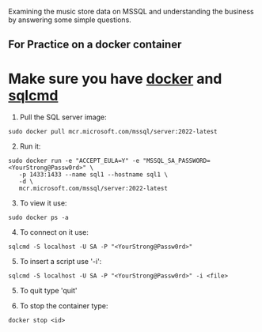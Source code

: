Examining the music store data on MSSQL and understanding the business by answering some simple questions. 

## For Practice on a docker container

# Make sure you have [docker](https://www.docker.com) and [sqlcmd](https://learn.microsoft.com/en-us/sql/tools/sqlcmd/sqlcmd-utility?view=sql-server-ver16&tabs=go%2Clinux&pivots=cs1-powershell)

1. Pull the SQL server image:
```
sudo docker pull mcr.microsoft.com/mssql/server:2022-latest

```

2. Run it:
```
sudo docker run -e "ACCEPT_EULA=Y" -e "MSSQL_SA_PASSWORD=<YourStrong@Passw0rd>" \
   -p 1433:1433 --name sql1 --hostname sql1 \
   -d \
   mcr.microsoft.com/mssql/server:2022-latest
```
3. To view it use:

```
sudo docker ps -a

```
4. To connect on it use:

```
sqlcmd -S localhost -U SA -P "<YourStrong@Passw0rd>"

```
5. To insert a script use '-i':
```
sqlcmd -S localhost -U SA -P "<YourStrong@Passw0rd>" -i <file>

```
5. To quit type 'quit'

6. To stop the container type:

```
docker stop <id>

```

